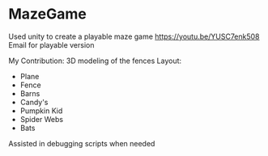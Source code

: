 # MazeGame
Used unity to create a playable maze game
https://youtu.be/YUSC7enk508
Email for playable version

My Contribution: 
3D modeling of the fences
Layout:
- Plane
- Fence
- Barns
- Candy's 
- Pumpkin Kid 
- Spider Webs
- Bats

Assisted in debugging scripts when needed
